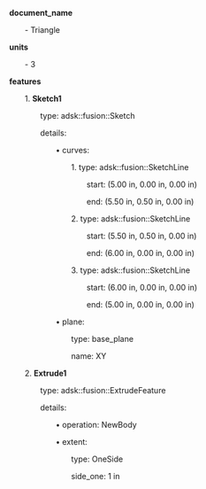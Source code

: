 **document_name**

&emsp;&emsp;- Triangle

**units**

&emsp;&emsp;- 3

**features**

&emsp;&emsp;1. **Sketch1**

&emsp;&emsp;&emsp;&emsp;type: adsk::fusion::Sketch

&emsp;&emsp;&emsp;&emsp;details:

&emsp;&emsp;&emsp;&emsp;&emsp;&emsp;• curves:

&emsp;&emsp;&emsp;&emsp;&emsp;&emsp;&emsp;&emsp;1. type: adsk::fusion::SketchLine

&emsp;&emsp;&emsp;&emsp;&emsp;&emsp;&emsp;&emsp;&emsp;&emsp;start: (5.00 in, 0.00 in, 0.00 in)

&emsp;&emsp;&emsp;&emsp;&emsp;&emsp;&emsp;&emsp;&emsp;&emsp;end: (5.50 in, 0.50 in, 0.00 in)

&emsp;&emsp;&emsp;&emsp;&emsp;&emsp;&emsp;&emsp;2. type: adsk::fusion::SketchLine

&emsp;&emsp;&emsp;&emsp;&emsp;&emsp;&emsp;&emsp;&emsp;&emsp;start: (5.50 in, 0.50 in, 0.00 in)

&emsp;&emsp;&emsp;&emsp;&emsp;&emsp;&emsp;&emsp;&emsp;&emsp;end: (6.00 in, 0.00 in, 0.00 in)

&emsp;&emsp;&emsp;&emsp;&emsp;&emsp;&emsp;&emsp;3. type: adsk::fusion::SketchLine

&emsp;&emsp;&emsp;&emsp;&emsp;&emsp;&emsp;&emsp;&emsp;&emsp;start: (6.00 in, 0.00 in, 0.00 in)

&emsp;&emsp;&emsp;&emsp;&emsp;&emsp;&emsp;&emsp;&emsp;&emsp;end: (5.00 in, 0.00 in, 0.00 in)

&emsp;&emsp;&emsp;&emsp;&emsp;&emsp;• plane:

&emsp;&emsp;&emsp;&emsp;&emsp;&emsp;&emsp;&emsp;type: base_plane

&emsp;&emsp;&emsp;&emsp;&emsp;&emsp;&emsp;&emsp;name: XY


&emsp;&emsp;2. **Extrude1**

&emsp;&emsp;&emsp;&emsp;type: adsk::fusion::ExtrudeFeature

&emsp;&emsp;&emsp;&emsp;details:

&emsp;&emsp;&emsp;&emsp;&emsp;&emsp;• operation: NewBody

&emsp;&emsp;&emsp;&emsp;&emsp;&emsp;• extent:

&emsp;&emsp;&emsp;&emsp;&emsp;&emsp;&emsp;&emsp;type: OneSide

&emsp;&emsp;&emsp;&emsp;&emsp;&emsp;&emsp;&emsp;side_one: 1 in